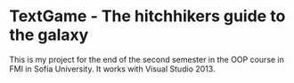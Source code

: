 TextGame - The hitchhikers guide to the galaxy
============================================
This is my project for the end of the second semester in the OOP course in FMI in Sofia University.
It works with Visual Studio 2013.
